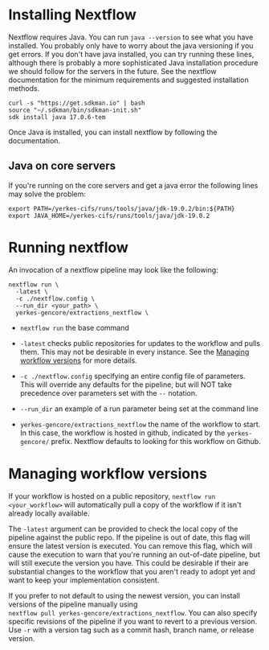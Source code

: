 # Installing Nextflow

Nextflow requires Java. You can run `java --version` to see what you have installed.
You probably only have to worry about the java versioning if you get errors. 
If you don't have java installed, you can try running these lines,
although there is probably a more sophisticated Java installation procedure we
should follow for the servers in the future. See the nextflow documentation 
for the minimum requirements and suggested installation methods.

```
curl -s "https://get.sdkman.io" | bash
source "~/.sdkman/bin/sdkman-init.sh"
sdk install java 17.0.6-tem
```

Once Java is installed, you can install nextflow by following the documentation.

## Java on core servers

If you're running on the core servers and get a java error the following lines may solve the problem:

```
export PATH=/yerkes-cifs/runs/tools/java/jdk-19.0.2/bin:${PATH}
export JAVA_HOME=/yerkes-cifs/runs/tools/java/jdk-19.0.2
```

# Running nextflow

An invocation of a nextflow pipeline may look like the following:

```
nextflow run \
  -latest \
  -c ./nextflow.config \
  --run_dir <your_path> \
  yerkes-gencore/extractions_nextflow \
```

* `nextflow run` the base command

* `-latest` checks public repositories for updates to the workflow and pulls them.
This may not be desirable in every instance. See the 
[Managing workflow versions](#managing_workflow_versions) for more details. 

* `-c ./nextflow.config` specifying an entire config file of parameters. This 
will override any defaults for the pipeline, but will NOT take precedence over
parameters set with the `--` notation.

* `--run_dir` an example of a run parameter being set at the command line

* `yerkes-gencore/extractions_nextflow` the name of the workflow to start. In this
case, the workflow is hosted in github, indicated by the `yerkes-gencore/` prefix.
Nextflow defaults to looking for this workflow on Github. 


# Managing workflow versions

If your workflow is hosted on a public repository, 
`nextflow run <your_workflow>` will automatically pull a copy of the workflow if
it isn't already locally available.

The `-latest` argument can be provided to check the local copy of the pipeline 
against the public repo. If the pipeline is out of date, this flag will ensure
the latest version is executed. You can remove this flag, which will cause the 
execution to warn that you're running an out-of-date pipeline, but will still 
execute the version you have. This could be desirable if their are substantial 
changes to the workflow that you aren't ready to adopt yet and want to keep your
implementation consistent.

If you prefer to not default to using the newest version, you can install 
versions of the pipeline manually using   
`nextflow pull yerkes-gencore/extractions_nextflow`. 
You can also specify specific revisions of the pipeline if you want to revert 
to a previous version. Use `-r` with a version tag such as a commit hash, 
branch name, or release version.
